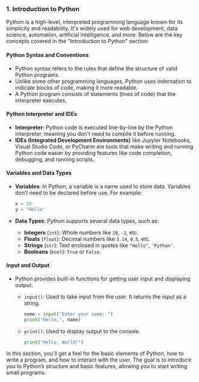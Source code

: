 ### 1. **Introduction to Python**

Python is a high-level, interpreted programming language known for its simplicity and readability. It's widely used for web development, data science, automation, artificial intelligence, and more. Below are the key concepts covered in the "Introduction to Python" section:

#### **Python Syntax and Conventions**

* Python syntax refers to the rules that define the structure of valid Python programs.
* Unlike some other programming languages, Python uses indentation to indicate blocks of code, making it more readable.
* A Python program consists of statements (lines of code) that the interpreter executes.

#### **Python Interpreter and IDEs**

* **Interpreter**: Python code is executed line-by-line by the Python interpreter, meaning you don't need to compile it before running.
* **IDEs (Integrated Development Environments)** like Jupyter Notebooks, Visual Studio Code, or PyCharm are tools that make writing and running Python code easier by providing features like code completion, debugging, and running scripts.

#### **Variables and Data Types**

* **Variables**: In Python, a variable is a name used to store data. Variables don’t need to be declared before use. For example:

  ```python
  x = 10
  y = "Hello"
  ```
* **Data Types**: Python supports several data types, such as:

  * **Integers** (`int`): Whole numbers like `10`, `-3`, etc.
  * **Floats** (`float`): Decimal numbers like `3.14`, `0.5`, etc.
  * **Strings** (`str`): Text enclosed in quotes like `"Hello"`, `'Python'`.
  * **Booleans** (`bool`): `True` or `False`.

#### **Input and Output**

* Python provides built-in functions for getting user input and displaying output.

  * `input()`: Used to take input from the user. It returns the input as a string.

    ```python
    name = input("Enter your name: ")
    print("Hello,", name)
    ```
  * `print()`: Used to display output to the console.

    ```python
    print("Hello, World!")
    ```

In this section, you'll get a feel for the basic elements of Python, how to write a program, and how to interact with the user. The goal is to introduce you to Python’s structure and basic features, allowing you to start writing small programs.

